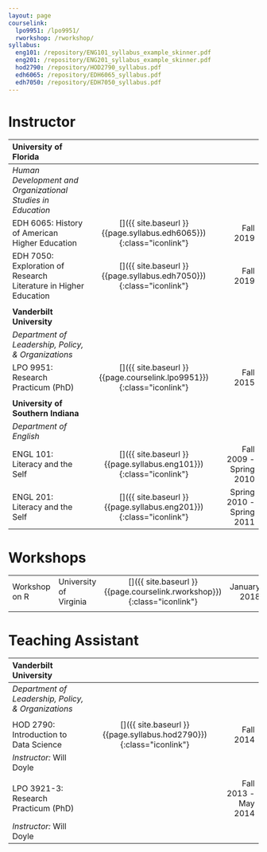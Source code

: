 ```yaml
---
layout: page
courselink:
  lpo9951: /lpo9951/
  rworkshop: /rworkshop/
syllabus:
  eng101: /repository/ENG101_syllabus_example_skinner.pdf
  eng201: /repository/ENG201_syllabus_example_skinner.pdf
  hod2790: /repository/HOD2790_syllabus.pdf
  edh6065: /repository/EDH6065_syllabus.pdf
  edh7050: /repository/EDH7050_syllabus.pdf
---
```


<style>
	td, th {
		border-bottom: none;
	}
</style>

# Instructor

| University of Florida       |   |            | 
|:--------------------------------|:---:|-----------:|
| *Human Development and Organizational Studies in Education* ||
| EDH 6065: History of American Higher Education | [<i class="fa fa-file-text-o fa-lg"></i>]({{ site.baseurl }}{{page.syllabus.edh6065}}){:class="iconlink"}| Fall 2019|  
| EDH 7050: Exploration of Research Literature in Higher Education | [<i class="fa fa-file-text-o fa-lg"></i>]({{ site.baseurl }}{{page.syllabus.edh7050}}){:class="iconlink"} | Fall 2019 |
|||  
| **Vanderbilt University**| | |
| *Department of Leadership, Policy, & Organizations*||
| LPO 9951: Research Practicum (PhD) | [<i class="fa fa-external-link fa-lg"></i>]({{ site.baseurl }}{{page.courselink.lpo9951}}){:class="iconlink"}| Fall 2015 | 
|||  
| **University of Southern Indiana**| | |
| *Department of English* ||
| ENGL 101: Literacy and the Self | [<i class="fa fa-file-text-o fa-lg"></i>]({{ site.baseurl }}{{page.syllabus.eng101}}){:class="iconlink"}| Fall 2009 - Spring 2010 |  
| ENGL 201: Literacy and the Self | [<i class="fa fa-file-text-o fa-lg"></i>]({{ site.baseurl }}{{page.syllabus.eng201}}){:class="iconlink"} | Spring 2010 - Spring 2011 |

# Workshops

|          |   ||            | 
|:---------------|:-----------------|:---:|-----------:|   
| Workshop on R | University of Virginia |[<i class="fa fa-external-link fa-lg"></i>]({{ site.baseurl }}{{page.courselink.rworkshop}}){:class="iconlink"}| January 2018 |   
||||  

# Teaching Assistant

| Vanderbilt University           |   |            | 
|:--------------------------------|:---:|-----------:| 
| *Department of Leadership, Policy, & Organizations*||
|||
| HOD 2790: Introduction to Data Science | [<i class="fa fa-file-text-o fa-lg"></i>]({{ site.baseurl }}{{page.syllabus.hod2790}}){:class="iconlink"} | Fall 2014 | 
| *Instructor:* Will Doyle || 
|||
| LPO 3921-3: Research Practicum (PhD) | | Fall 2013 - May 2014 | 
| *Instructor:* Will Doyle || 

